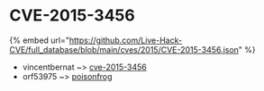 # CVE-2015-3456
{% embed url="https://github.com/Live-Hack-CVE/full_database/blob/main/cves/2015/CVE-2015-3456.json" %}

* vincentbernat ~> [cve-2015-3456](https://www.alice-snow.ru/2015/database/cve-2015-3456/cve-2015-3456-vincentbernat)
* orf53975 ~> [poisonfrog](https://www.alice-snow.ru/2015/database/cve-2015-3456/poisonfrog-orf53975)
